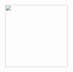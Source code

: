 <p align="center">
  <img width="200" src="https://code-world-no-blanket.github.io/files/img/codeworld-Logo-Color.png">
</p>